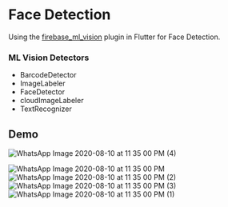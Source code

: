 # Face Detection
Using the [firebase_ml_vision](https://pub.dev/packages/firebase_ml_vision) plugin in Flutter for Face Detection.

### ML Vision Detectors

- BarcodeDetector
- ImageLabeler
- FaceDetector
- cloudImageLabeler
- TextRecognizer

## Demo

![WhatsApp Image 2020-08-10 at 11 35 00 PM (4)](https://user-images.githubusercontent.com/32400008/89816162-ab46a380-db63-11ea-815f-5a9a58d1ea5a.jpeg)

![WhatsApp Image 2020-08-10 at 11 35 00 PM](https://user-images.githubusercontent.com/32400008/89816158-a97ce000-db63-11ea-8a74-24a4129f9f63.jpeg) &nbsp;&nbsp;
![WhatsApp Image 2020-08-10 at 11 35 00 PM (2)](https://user-images.githubusercontent.com/32400008/89816159-aaae0d00-db63-11ea-89bf-e37881fdde42.jpeg)&nbsp;&nbsp;
![WhatsApp Image 2020-08-10 at 11 35 00 PM (3)](https://user-images.githubusercontent.com/32400008/89816165-abdf3a00-db63-11ea-8794-1bfb0c5065f9.jpeg)&nbsp;&nbsp;
![WhatsApp Image 2020-08-10 at 11 35 00 PM (1)](https://user-images.githubusercontent.com/32400008/89816160-ab46a380-db63-11ea-8cfb-b31c538e86a1.jpeg)
